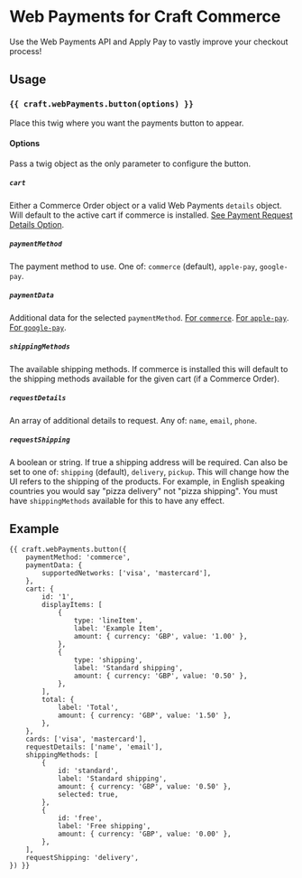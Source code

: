 # Web Payments for Craft Commerce

Use the Web Payments API and Apply Pay to vastly improve your checkout process!

## Usage
### `{{ craft.webPayments.button(options) }}`
Place this twig where you want the payments button to appear.

#### Options
Pass a twig object as the only parameter to configure the button.

##### `cart`
Either a Commerce Order object or a valid Web Payments `details` object. Will 
default to the active cart if commerce is installed. 
[See Payment Request Details Option](https://developer.mozilla.org/en-US/docs/Web/API/PaymentRequest/PaymentRequest).

##### `paymentMethod`
The payment method to use. One of: `commerce` (default), `apple-pay`, `google-pay`.

##### `paymentData`
Additional data for the selected `paymentMethod`.
[For `commerce`](https://developer.mozilla.org/en-US/docs/Web/API/BasicCardRequest).
[For `apple-pay`](https://developer.apple.com/documentation/apple_pay_on_the_web/applepayrequest).
[For `google-pay`](https://developers.google.com/pay/api/web/reference/object#PaymentDataRequest).

##### `shippingMethods`
The available shipping methods. If commerce is installed this will default to 
the shipping methods available for the given cart (if a Commerce Order).

##### `requestDetails`
An array of additional details to request. Any of: `name`, `email`, `phone`.

##### `requestShipping`
A boolean or string. If true a shipping address will be required. Can also be 
set to one of: `shipping` (default), `delivery`, `pickup`. This will change how 
the UI refers to the shipping of the products. For example, in English speaking 
countries you would say "pizza delivery" not "pizza shipping". You must have 
`shippingMethods` available for this to have any effect.

## Example
```twig
{{ craft.webPayments.button({
    paymentMethod: 'commerce',
    paymentData: {
        supportedNetworks: ['visa', 'mastercard'],
    },
    cart: {
        id: '1',
        displayItems: [
            {
                type: 'lineItem',
                label: 'Example Item',
                amount: { currency: 'GBP', value: '1.00' },
            },
            {
                type: 'shipping',
                label: 'Standard shipping',
                amount: { currency: 'GBP', value: '0.50' },
            },
        ],
        total: {
            label: 'Total',
            amount: { currency: 'GBP', value: '1.50' },
        },
    },
    cards: ['visa', 'mastercard'],
    requestDetails: ['name', 'email'],
    shippingMethods: [
        {
            id: 'standard',
            label: 'Standard shipping',
            amount: { currency: 'GBP', value: '0.50' },
            selected: true,
        },
        {
            id: 'free',
            label: 'Free shipping',
            amount: { currency: 'GBP', value: '0.00' },
        },
    ],
    requestShipping: 'delivery',
}) }}
```